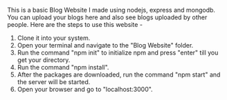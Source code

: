This is a basic Blog Website I made using nodejs, express and mongodb. You can upload your blogs here and also see blogs uploaded by other people. Here are the steps to use this website - 

1. Clone it into your system.
2. Open your terminal and navigate to the "Blog Website" folder.
3. Run the command "npm init" to initialize npm and press "enter" till you get your directory.
4. Run the command "npm install".
5. After the packages are downloaded, run the command "npm start" and the server will be started.
6. Open your browser and go to "localhost:3000".

